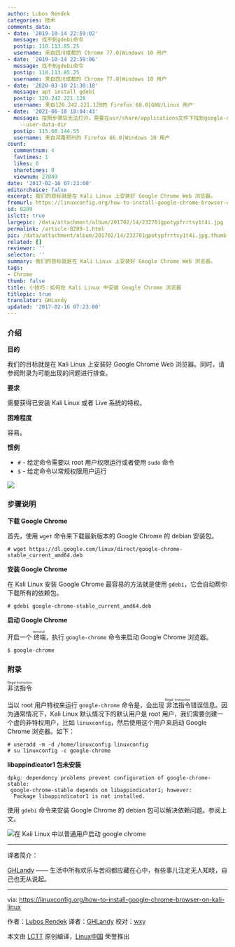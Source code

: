 ```yaml
---
author: Lubos Rendek
categories: 技术
comments_data:
- date: '2019-10-14 22:59:02'
  message: 找不到gdebi命令
  postip: 118.113.85.25
  username: 来自四川成都的 Chrome 77.0|Windows 10 用户
- date: '2019-10-14 22:59:06'
  message: 找不到gdebi命令
  postip: 118.113.85.25
  username: 来自四川成都的 Chrome 77.0|Windows 10 用户
- date: '2020-03-10 21:30:18'
  message: apt install gdebi
  postip: 120.242.221.128
  username: 来自120.242.221.128的 Firefox 68.0|GNU/Linux 用户
- date: '2021-06-18 18:04:43'
  message: 按照步骤后无法打开，需要在usr/share/applications文件下找到google-chrome，右键属性启动器-命令行后面添加 --no-sandbox
    --user-data-dir
  postip: 115.60.144.55
  username: 来自河南郑州的 Firefox 86.0|Windows 10 用户
count:
  commentnum: 4
  favtimes: 1
  likes: 0
  sharetimes: 0
  viewnum: 27849
date: '2017-02-16 07:23:00'
editorchoice: false
excerpt: 我们的目标就是在 Kali Linux 上安装好 Google Chrome Web 浏览器。
fromurl: https://linuxconfig.org/how-to-install-google-chrome-browser-on-kali-linux
id: 8209
islctt: true
largepic: /data/attachment/album/201702/14/232701gpotypfrrtsy1t4i.jpg
permalink: /article-8209-1.html
pic: /data/attachment/album/201702/14/232701gpotypfrrtsy1t4i.jpg.thumb.jpg
related: []
reviewer: ''
selector: ''
summary: 我们的目标就是在 Kali Linux 上安装好 Google Chrome Web 浏览器。
tags:
- Chrome
thumb: false
title: 小技巧：如何在 Kali Linux 中安装 Google Chrome 浏览器
titlepic: true
translator: GHLandy
updated: '2017-02-16 07:23:00'
---
```


### 介绍


**目的**


我们的目标就是在 Kali Linux 上安装好 Google Chrome Web 浏览器。同时，请参阅附录为可能出现的问题进行排查。


**要求**


需要获得已安装 Kali Linux 或者 Live 系统的特权。


**困难程度**


容易。


**惯例**


* `#` - 给定命令需要以 root 用户权限运行或者使用 `sudo` 命令
* `$` - 给定命令以常规权限用户运行


![](/data/attachment/album/201702/14/232701gpotypfrrtsy1t4i.jpg)


### 步骤说明


**下载 Google Chrome**


首先，使用 `wget` 命令来下载最新版本的 Google Chrome 的 debian 安装包。



```
# wget https://dl.google.com/linux/direct/google-chrome-stable_current_amd64.deb

```

**安装 Google Chrome**


在 Kali Linux 安装 Google Chrome 最容易的方法就是使用 `gdebi`，它会自动帮你下载所有的依赖包。



```
# gdebi google-chrome-stable_current_amd64.deb

```

**启动 Google Chrome**


开启一个<ruby> 终端 <rp>  （ </rp> <rt>  terminal </rt> <rp>  ） </rp></ruby>，执行 `google-chrome` 命令来启动 Google Chrome 浏览器。



```
$ google-chrome

```

### 附录


<ruby> 非法指令 <rp>  （ </rp> <rt>  Illegal Instruction </rt> <rp>  ） </rp></ruby>


当以 root 用户特权来运行 `google-chrome` 命令是，会出现<ruby> 非法指令 <rp>  （ </rp> <rt>  Illegal Instruction </rt> <rp>  ） </rp></ruby> 错误信息。因为通常情况下，Kali Linux 默认情况下的默认用户是 root 用户，我们需要创建一个虚的非特权用户，比如 `linuxconfig`，然后使用这个用户来启动 Google Chrome 浏览器。如下：



```
# useradd -m -d /home/linuxconfig linuxconfig
# su linuxconfig -c google-chrome

```

**libappindicator1 包未安装**



```
dpkg: dependency problems prevent configuration of google-chrome-stable:
 google-chrome-stable depends on libappindicator1; however:
  Package libappindicator1 is not installed.

```

使用 `gdebi` 命令来安装 Google Chrome 的 debian 包可以解决依赖问题。参阅上文。 


![在 Kali Linux 中以普通用户启动 google chrome](/data/attachment/album/201702/14/232723ld9fa4o9fssnkmy5.jpg)




---


译者简介：


[GHLandy](http://GHLandy.com) —— 生活中所有欢乐与苦闷都应藏在心中，有些事儿注定无人知晓，自己也无从说起。




---


via: <https://linuxconfig.org/how-to-install-google-chrome-browser-on-kali-linux>


作者：[Lubos Rendek](https://linuxconfig.org/how-to-install-google-chrome-browser-on-kali-linux) 译者：[GHLandy](https://github.com/GHLandy) 校对：[wxy](https://github.com/wxy)


本文由 [LCTT](https://github.com/LCTT/TranslateProject) 原创编译，[Linux中国](https://linux.cn/) 荣誉推出